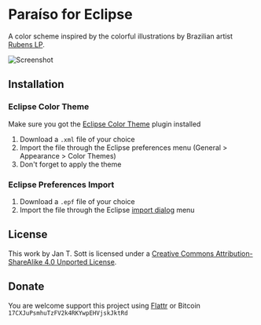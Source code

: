 # Paraíso for Eclipse

A color scheme inspired by the colorful illustrations by Brazilian artist [Rubens LP](http://www.rubenslp.com.br/).

![Screenshot](https://raw.github.com/idleberg/Paraiso-Eclipse/master/images/screenshot.gif)

## Installation

### Eclipse Color Theme

Make sure you got the [Eclipse Color Theme](http://marketplace.eclipse.org/content/eclipse-color-theme) plugin installed

1. Download a `.xml` file of your choice
2. Import the file through the Eclipse preferences menu (General > Appearance > Color Themes)
3. Don't forget to apply the theme

### Eclipse Preferences Import

1. Download a `.epf` file of your choice
2. Import the file through the Eclipse [import dialog](https://vimeo.com/19168132) menu

## License

This work by Jan T. Sott is licensed under a [Creative Commons Attribution-ShareAlike 4.0 Unported License](http://creativecommons.org/licenses/by-sa/4.0/deed.en_US).

## Donate

You are welcome support this project using [Flattr](https://flattr.com/submit/auto?user_id=idleberg&url=https://github.com/idleberg/Paraiso-Eclipse) or Bitcoin `17CXJuPsmhuTzFV2k4RKYwpEHVjskJktRd`